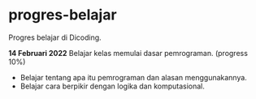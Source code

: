 # progres-belajar
Progres belajar di Dicoding.

**14 Februari 2022**
Belajar kelas memulai dasar pemrograman. (progress 10%)
- Belajar tentang apa itu pemrograman dan alasan menggunakannya.
- Belajar cara berpikir dengan logika dan komputasional.
